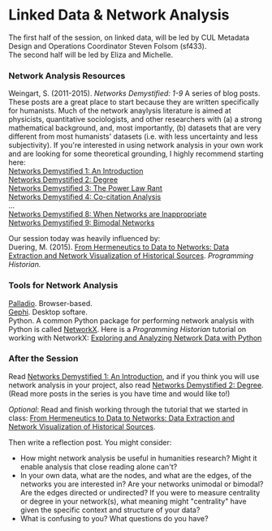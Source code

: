 # Linked Data & Network Analysis  

The first half of the session, on linked data, will be led by CUL Metadata Design and Operations Coordinator Steven Folsom (sf433).  
The second half will be led by Eliza and Michelle.  
  
### Network Analysis Resources  
  
Weingart, S. (2011-2015). *Networks Demystified: 1-9* A series of blog posts.  
These posts are a great place to start because they are written specifically for humanists. Much of the network anaylysis literature is aimed at physicists, quantitative sociologists, and other researchers with (a) a strong mathematical background, and, most importantly, (b) datasets that are very different from most humanists' datasets (i.e. with less uncertainty and less subjectivity). If you're interested in using network analysis in your own work and are looking for some theoretical grounding, I highly recommend starting here:  
[Networks Demystified 1: An Introduction](https://scottbot.net/lets-talk-about-networks/)  
[Networks Demystified 2: Degree](https://scottbot.net/networks-demystified-2-degree/)  
[Networks Demystified 3: The Power Law Rant](https://scottbot.net/networks-demystified-3-the-power-law-rant/)  
[Networks Demystified 4: Co-citation Analysis](https://scottbot.net/networks-demystified-4-co-citation-analysis/)  
...  
[Networks Demystified 8: When Networks are Inappropriate](https://scottbot.net/networks-demystified-8-when-networks-are-inappropriate/)  
[Networks Demystified 9: Bimodal Networks](https://scottbot.net/networks-demystified-9-modality/)  
  
Our session today was heavily influenced by:  
Duering, M. (2015). [From Hermeneutics to Data to Networks: Data Extraction and Network Visualization of Historical Sources](https://programminghistorian.org/en/lessons/creating-network-diagrams-from-historical-sources). *Programming Historian.*  

### Tools for Network Analysis  
[Palladio](https://hdlab.stanford.edu/palladio/). Browser-based.  
[Gephi](https://gephi.org/). Desktop softare.  
Python. A common Python package for performing network analysis with Python is called [NetworkX](https://networkx.github.io/). Here is a *Programming Historian* tutorial on working with NetworkX: [Exploring and Analyzing Network Data with Python](https://programminghistorian.org/en/lessons/exploring-and-analyzing-network-data-with-python)   


### After the Session  
Read [Networks Demystified 1: An Introduction](https://scottbot.net/lets-talk-about-networks/), and if you think you will use network analysis in your project, also read [Networks Demystified 2: Degree](https://scottbot.net/networks-demystified-2-degree/). (Read more posts in the series is you have time and would like to!)  
  
*Optional*: Read and finish working through the tutorial that we started in class: [From Hermeneutics to Data to Networks: Data Extraction and Network Visualization of Historical Sources](https://programminghistorian.org/en/lessons/creating-network-diagrams-from-historical-sources).

Then write a reflection post. You might consider:  
* How might network analysis be useful in humanities research? Might it enable analysis that close reading alone can't?  
* In your own data, what are the nodes, and what are the edges, of the networks you are interested in? Are your networks unimodal or bimodal? Are the edges directed or undirected? If you were to measure centrality or degree in your network(s), what meaning might "centrality" have given the specific context and structure of your data?  
* What is confusing to you? What questions do you have?
